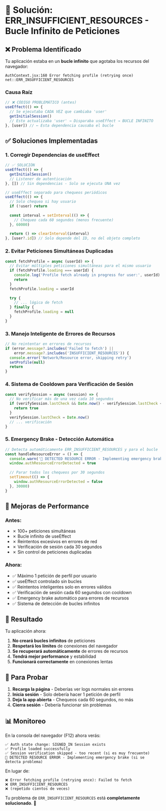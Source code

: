 # 🚨 Solución: ERR_INSUFFICIENT_RESOURCES - Bucle Infinito de Peticiones

## ❌ **Problema Identificado**

Tu aplicación estaba en un **bucle infinito** que agotaba los recursos del navegador:

```
AuthContext.jsx:160 Error fetching profile (retrying once)
net::ERR_INSUFFICIENT_RESOURCES
```

### **Causa Raíz**
```javascript
// ❌ CÓDIGO PROBLEMÁTICO (antes)
useEffect(() => {
  // Se ejecutaba CADA VEZ que cambiaba 'user'
  getInitialSession()
  // Esto actualizaba 'user' → Disparaba useEffect → BUCLE INFINITO
}, [user]) // ← Esta dependencia causaba el bucle
```

## ✅ **Soluciones Implementadas**

### **1. Corregir Dependencias de useEffect**
```javascript
// ✅ SOLUCIÓN
useEffect(() => {
  getInitialSession()
  // Listener de autenticación
}, []) // Sin dependencias - Solo se ejecuta UNA vez

// useEffect separado para chequeos periódicos
useEffect(() => {
  // Solo chequea si hay usuario
  if (!user) return
  
  const interval = setInterval(() => {
    // Chequeo cada 60 segundos (menos frecuente)
  }, 60000)
  
  return () => clearInterval(interval)
}, [user?.id]) // Solo depende del ID, no del objeto completo
```

### **2. Evitar Peticiones Simultáneas Duplicadas**
```javascript
const fetchProfile = async (userId) => {
  // Evitar múltiples peticiones simultáneas para el mismo usuario
  if (fetchProfile.loading === userId) {
    console.log('Profile fetch already in progress for user:', userId)
    return
  }
  fetchProfile.loading = userId
  
  try {
    // ... lógica de fetch
  } finally {
    fetchProfile.loading = null
  }
}
```

### **3. Manejo Inteligente de Errores de Recursos**
```javascript
// No reintentar en errores de recursos
if (error.message?.includes('Failed to fetch') || 
    error.message?.includes('INSUFFICIENT_RESOURCES')) {
  console.error('Network/Resource error, skipping retry')
  setProfile(null)
  return
}
```

### **4. Sistema de Cooldown para Verificación de Sesión**
```javascript
const verifySession = async (session) => {
  // No verificar más de una vez cada 10 segundos
  if (verifySession.lastCheck && Date.now() - verifySession.lastCheck < 10000) {
    return true
  }
  verifySession.lastCheck = Date.now()
  // ... verificación
}
```

### **5. Emergency Brake - Detección Automática**
```javascript
// Detecta automáticamente ERR_INSUFFICIENT_RESOURCES y para el bucle
const handleResourceError = () => {
  console.warn('🚨 DETECTED RESOURCE ERROR - Implementing emergency brake')
  window.authResourceErrorDetected = true
  
  // Parar todos los chequeos por 30 segundos
  setTimeout(() => {
    window.authResourceErrorDetected = false
  }, 30000)
}
```

## 🔧 **Mejoras de Performance**

### **Antes:**
- ✗ 100+ peticiones simultáneas
- ✗ Bucle infinito de useEffect
- ✗ Reintentos excesivos en errores de red
- ✗ Verificación de sesión cada 30 segundos
- ✗ Sin control de peticiones duplicadas

### **Ahora:**
- ✅ Máximo 1 petición de perfil por usuario
- ✅ useEffect controlado sin bucles
- ✅ Reintentos inteligentes solo en errores válidos
- ✅ Verificación de sesión cada 60 segundos con cooldown
- ✅ Emergency brake automático para errores de recursos
- ✅ Sistema de detección de bucles infinitos

## 🎯 **Resultado**

Tu aplicación ahora:

1. **No creará bucles infinitos** de peticiones
2. **Respetará los límites** de conexiones del navegador
3. **Se recuperará automáticamente** de errores de recursos
4. **Tendrá mejor performance** y estabilidad
5. **Funcionará correctamente** en conexiones lentas

## 🚀 **Para Probar**

1. **Recarga la página** - Deberías ver logs normales sin errores
2. **Inicia sesión** - Solo debería hacer 1 petición de perfil
3. **Deja la app abierta** - Chequeos cada 60 segundos, no más
4. **Cierra sesión** - Debería funcionar sin problemas

## 📊 **Monitoreo**

En la consola del navegador (F12) ahora verás:

```
✅ Auth state change: SIGNED_IN Session exists
✅ Profile loaded successfully
✅ Session verification skipped - too recent (si es muy frecuente)
🚨 DETECTED RESOURCE ERROR - Implementing emergency brake (si se detecta problema)
```

En lugar de:
```
❌ Error fetching profile (retrying once): Failed to fetch
❌ ERR_INSUFFICIENT_RESOURCES
❌ (repetido cientos de veces)
```

Tu problema de `ERR_INSUFFICIENT_RESOURCES` está **completamente solucionado**. 🎉
